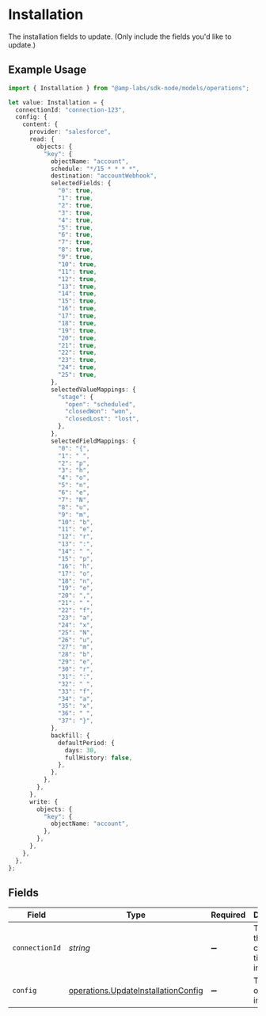 # Installation

The installation fields to update. (Only include the fields you'd like to update.)

## Example Usage

```typescript
import { Installation } from "@amp-labs/sdk-node/models/operations";

let value: Installation = {
  connectionId: "connection-123",
  config: {
    content: {
      provider: "salesforce",
      read: {
        objects: {
          "key": {
            objectName: "account",
            schedule: "*/15 * * * *",
            destination: "accountWebhook",
            selectedFields: {
              "0": true,
              "1": true,
              "2": true,
              "3": true,
              "4": true,
              "5": true,
              "6": true,
              "7": true,
              "8": true,
              "9": true,
              "10": true,
              "11": true,
              "12": true,
              "13": true,
              "14": true,
              "15": true,
              "16": true,
              "17": true,
              "18": true,
              "19": true,
              "20": true,
              "21": true,
              "22": true,
              "23": true,
              "24": true,
              "25": true,
            },
            selectedValueMappings: {
              "stage": {
                "open": "scheduled",
                "closedWon": "won",
                "closedLost": "lost",
              },
            },
            selectedFieldMappings: {
              "0": "{",
              "1": " ",
              "2": "p",
              "3": "h",
              "4": "o",
              "5": "n",
              "6": "e",
              "7": "N",
              "8": "u",
              "9": "m",
              "10": "b",
              "11": "e",
              "12": "r",
              "13": ":",
              "14": " ",
              "15": "p",
              "16": "h",
              "17": "o",
              "18": "n",
              "19": "e",
              "20": ",",
              "21": " ",
              "22": "f",
              "23": "a",
              "24": "x",
              "25": "N",
              "26": "u",
              "27": "m",
              "28": "b",
              "29": "e",
              "30": "r",
              "31": ":",
              "32": " ",
              "33": "f",
              "34": "a",
              "35": "x",
              "36": " ",
              "37": "}",
            },
            backfill: {
              defaultPeriod: {
                days: 30,
                fullHistory: false,
              },
            },
          },
        },
      },
      write: {
        objects: {
          "key": {
            objectName: "account",
          },
        },
      },
    },
  },
};
```

## Fields

| Field                                                                                      | Type                                                                                       | Required                                                                                   | Description                                                                                | Example                                                                                    |
| ------------------------------------------------------------------------------------------ | ------------------------------------------------------------------------------------------ | ------------------------------------------------------------------------------------------ | ------------------------------------------------------------------------------------------ | ------------------------------------------------------------------------------------------ |
| `connectionId`                                                                             | *string*                                                                                   | :heavy_minus_sign:                                                                         | The ID of the SaaS connection tied to this installation.                                   | connection-123                                                                             |
| `config`                                                                                   | [operations.UpdateInstallationConfig](../../models/operations/updateinstallationconfig.md) | :heavy_minus_sign:                                                                         | The config of the installation.                                                            |                                                                                            |